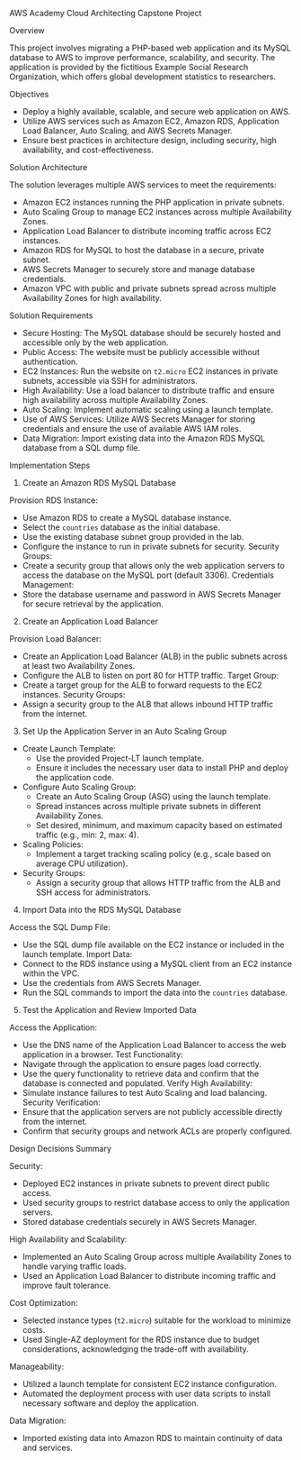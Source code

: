AWS Academy Cloud Architecting Capstone Project

 Overview

This project involves migrating a PHP-based web application and its MySQL database to AWS to improve performance, scalability, and security. The application is provided by the fictitious Example Social Research Organization, which offers global development statistics to researchers.

 Objectives

- Deploy a highly available, scalable, and secure web application on AWS.
- Utilize AWS services such as Amazon EC2, Amazon RDS, Application Load Balancer, Auto Scaling, and AWS Secrets Manager.
- Ensure best practices in architecture design, including security, high availability, and cost-effectiveness.



 Solution Architecture

The solution leverages multiple AWS services to meet the requirements:

- Amazon EC2 instances running the PHP application in private subnets.
- Auto Scaling Group to manage EC2 instances across multiple Availability Zones.
- Application Load Balancer to distribute incoming traffic across EC2 instances.
- Amazon RDS for MySQL to host the database in a secure, private subnet.
- AWS Secrets Manager to securely store and manage database credentials.
- Amazon VPC with public and private subnets spread across multiple Availability Zones for high availability.



Solution Requirements

- Secure Hosting: The MySQL database should be securely hosted and accessible only by the web application.
- Public Access: The website must be publicly accessible without authentication.
- EC2 Instances: Run the website on `t2.micro` EC2 instances in private subnets, accessible via SSH for administrators.
- High Availability: Use a load balancer to distribute traffic and ensure high availability across multiple Availability Zones.
- Auto Scaling: Implement automatic scaling using a launch template.
- Use of AWS Services: Utilize AWS Secrets Manager for storing credentials and ensure the use of available AWS IAM roles.
- Data Migration: Import existing data into the Amazon RDS MySQL database from a SQL dump file.



 Implementation Steps

 1. Create an Amazon RDS MySQL Database

Provision RDS Instance:
  - Use Amazon RDS to create a MySQL database instance.
  - Select the `countries` database as the initial database.
  - Use the existing database subnet group provided in the lab.
  - Configure the instance to run in private subnets for security.
  Security Groups:
  - Create a security group that allows only the web application servers to access the database on the MySQL port (default 3306).
 Credentials Management:
  - Store the database username and password in AWS Secrets Manager for secure retrieval by the application.


 2. Create an Application Load Balancer

Provision Load Balancer:
  - Create an Application Load Balancer (ALB) in the public subnets across at least two Availability Zones.
  - Configure the ALB to listen on port 80 for HTTP traffic.
  Target Group:
  - Create a target group for the ALB to forward requests to the EC2 instances.
  Security Groups:
  - Assign a security group to the ALB that allows inbound HTTP traffic from the internet.


 3. Set Up the Application Server in an Auto Scaling Group

- Create Launch Template:
  - Use the provided Project-LT launch template.
  - Ensure it includes the necessary user data to install PHP and deploy the application code.
- Configure Auto Scaling Group:
  - Create an Auto Scaling Group (ASG) using the launch template.
  - Spread instances across multiple private subnets in different Availability Zones.
  - Set desired, minimum, and maximum capacity based on estimated traffic (e.g., min: 2, max: 4).
- Scaling Policies:
  - Implement a target tracking scaling policy (e.g., scale based on average CPU utilization).
- Security Groups:
  - Assign a security group that allows HTTP traffic from the ALB and SSH access for administrators.


 4. Import Data into the RDS MySQL Database

 Access the SQL Dump File:
  - Use the SQL dump file available on the EC2 instance or included in the launch template.
  Import Data:
  - Connect to the RDS instance using a MySQL client from an EC2 instance within the VPC.
  - Use the credentials from AWS Secrets Manager.
  - Run the SQL commands to import the data into the `countries` database.

 5. Test the Application and Review Imported Data

 Access the Application:
  - Use the DNS name of the Application Load Balancer to access the web application in a browser.
  Test Functionality:
  - Navigate through the application to ensure pages load correctly.
  - Use the query functionality to retrieve data and confirm that the database is connected and populated.
 Verify High Availability:
  - Simulate instance failures to test Auto Scaling and load balancing.
 Security Verification:
  - Ensure that the application servers are not publicly accessible directly from the internet.
  - Confirm that security groups and network ACLs are properly configured.



Design Decisions Summary

 Security:
  - Deployed EC2 instances in private subnets to prevent direct public access.
  - Used security groups to restrict database access to only the application servers.
  - Stored database credentials securely in AWS Secrets Manager.

  High Availability and Scalability:
  - Implemented an Auto Scaling Group across multiple Availability Zones to handle varying traffic loads.
  - Used an Application Load Balancer to distribute incoming traffic and improve fault tolerance.

  Cost Optimization:
  - Selected instance types (`t2.micro`) suitable for the workload to minimize costs.
  - Used Single-AZ deployment for the RDS instance due to budget considerations, acknowledging the trade-off with availability.

 Manageability:
  - Utilized a launch template for consistent EC2 instance configuration.
  - Automated the deployment process with user data scripts to install necessary software and deploy the application.

  Data Migration:
  - Imported existing data into Amazon RDS to maintain continuity of data and services.

